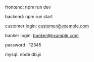 frontend: npm run dev

backend: npm run start

customer login: customer@example.com

banker login: banker@example.com

password : 12345

mysql: node db.js
